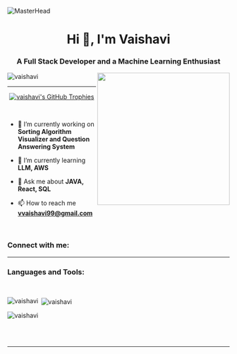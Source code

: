 ![MasterHead](https://media.licdn.com/dms/image/D4E16AQFZZQdXco7XxA/profile-displaybackgroundimage-shrink_350_1400/0/1698082698967?e=1717632000&v=beta&t=JbUBI0QS4cO9sw7k2m7iHecAb3mIwu5XGWTDzKtOZns)

<h1 align="center">Hi 👋, I'm Vaishavi</h1>
<h3 align="center">A Full Stack Developer and a Machine Learning Enthusiast</h3>

<img align="right" width="300" src="https://cdn.dribbble.com/users/1364029/screenshots/16093268/media/68e82a7fb4904614a9066d6b540c14b2.gif">

<p align="left">
  <img src="https://komarev.com/ghpvc/?username=vaishavi&label=Profile%20views&color=0e75b6&style=flat" alt="vaishavi" />
</p>

<hr>

<p align="center">
  <a href="https://github.com/ryo-ma/github-profile-trophy">
    <!-- Include only the trophies you want to display by specifying the achievement parameter, or if you want to remove all trophies without value, you may need to handpick the trophies with values -->
    <img src="https://github-profile-trophy.vercel.app/?username=vaishavi&theme=onedark&no-bg=true" alt="vaishavi's GitHub Trophies" />
  </a>
</p>

<br>

- 🔭 I’m currently working on **Sorting Algorithm Visualizer and Question Answering System**

- 🌱 I’m currently learning **LLM, AWS**

- 💬 Ask me about **JAVA, React, SQL**

- 📫 How to reach me **vvaishavi99@gmail.com**

<br>

<h3 align="left">Connect with me:</h3>
<p align="left">
  <!-- Your other social icons -->
</p>

<hr>

<h3 align="left">Languages and Tools:</h3>
<p align="left">
  <!-- Your languages and tools icons -->
</p>

<br>

<p><img align="left" src="https://github-readme-stats.vercel.app/api/top-langs?username=vaishavi&show_icons=true&locale=en&layout=compact" alt="vaishavi" /></p>

<p>&nbsp;<img align="center" src="https://github-readme-stats.vercel.app/api?username=vaishavi&show_icons=true&locale=en" alt="vaishavi" /></p>

<p><img align="center" src="https://github-readme-streak-stats.herokuapp.com/?user=vaishavi&" alt="vaishavi" /></p>

<br><br><hr>
